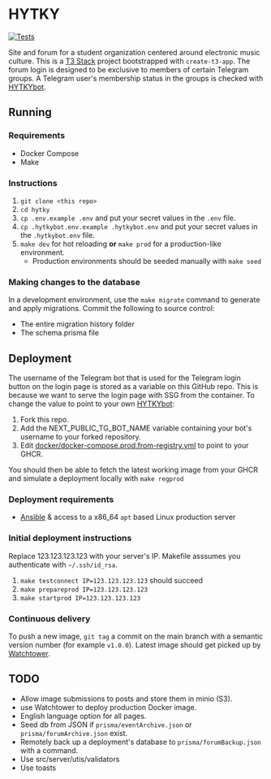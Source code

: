 # HYTKY

[![Tests](https://github.com/zeeket/hytky/actions/workflows/playwright.yml/badge.svg)](https://github.com/zeeket/hytky/actions/workflows/playwright.yml)

Site and forum for a student organization centered around electronic music culture. This is a [T3 Stack](https://create.t3.gg/) project bootstrapped with `create-t3-app`.
The forum login is designed to be exclusive to members of certain Telegram groups. A Telegram user's membership status in the groups is checked with [HYTKYbot](https://github.com/zeeket/HYTKYbot).

## Running

### Requirements
- Docker Compose
- Make

### Instructions

1. `git clone <this repo>`
2. `cd hytky`
3. `cp .env.example .env` and put your secret values in the `.env` file.
4. `cp .hytkybot.env.example .hytkybot.env` and put your secret values in the `.hytkybot.env` file.
5. `make dev` for hot reloading **or** `make prod` for a production-like environment.
    - Production environments should be seeded manually with `make seed`

### Making changes to the database
In a development environment, use the `make migrate` command to generate and apply migrations.
Commit the following to source control:
- The entire migration history folder
- The schema.prisma file

## Deployment

The username of the Telegram bot that is used for the Telegram login button on the login page is stored as a variable on this GitHub repo. This is because we want to serve the login page with SSG from the container.
To change the value to point to your own [HYTKYbot](https://github.com/zeeket/HYTKYbot):
1. Fork this repo.  
2. Add the NEXT_PUBLIC_TG_BOT_NAME variable containing your bot's username to your forked repository.  
3. Edit [docker/docker-compose.prod.from-registry.yml](docker/docker-compose.prod.from-registry.yml) to point to your GHCR.

You should then be able to fetch the latest working image from your GHCR and simulate a deployment locally with `make regprod`

### Deployment requirements
  - [Ansible](https://github.com/ansible/ansible) & access to a x86_64 `apt` based Linux production server

### Initial deployment instructions
Replace 123.123.123.123 with your server's IP. Makefile asssumes you authenticate with `~/.ssh/id_rsa`.
  1. `make testconnect IP=123.123.123.123` should succeed
  2. `make prepareprod IP=123.123.123.123`
  3. `make startprod IP=123.123.123.123`
  
### Continuous delivery
To push a new image, `git tag` a commit on the main branch with a semantic version number (for example `v1.0.0`).
Latest image should get picked up by [Watchtower](https://containrrr.dev/watchtower/).

## TODO
- Allow image submissions to posts and store them in minio (S3).
- use Watchtower to deploy production Docker image.
- English language option for all pages.
- Seed db from JSON if `prisma/eventArchive.json` or `prisma/forumArchive.json` exist.  
- Remotely back up a deployment's database to `prisma/forumBackup.json` with a command.
- Use src/server/utis/validators
- Use toasts